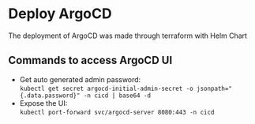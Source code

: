 # Deploy ArgoCD
The deployment of ArgoCD was made through terraform with Helm Chart
## Commands to access ArgoCD UI
* Get auto generated admin password:  
```kubectl get secret argocd-initial-admin-secret -o jsonpath="{.data.password}" -n cicd | base64 -d```
* Expose the UI:  
```kubectl port-forward svc/argocd-server 8080:443 -n cicd```